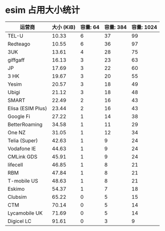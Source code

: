 # esim 占用大小统计

| 运营商            | 大小 (KiB) | 容量: 64 | 容量: 384 | 容量: 1024 |
| ------------- | ------- | ------ | ------- | -------- |
| TEL-U             | 10.33   | 6      | 37      | 99       |
| Redteago          | 10.55   | 6      | 36      | 97       |
| 3UK               | 13.61   | 4      | 28      | 75       |
| giffgaff          | 16.13   | 3      | 23      | 63       |
| JP                | 17.69   | 3      | 22      | 60       |
| 3 HK              | 19.67   | 3      | 20      | 55       |
| Yesim             | 20.57   | 3      | 18      | 49       |
| Ubigi             | 21.12   | 3      | 18      | 48       |
| SMART             | 22.49   | 2      | 16      | 43       |
| Elisa (ESIM Plus) | 23.44   | 2      | 16      | 43       |
| Google Fi         | 27.22   | 1      | 14      | 38       |
| BetterRoaming     | 34.58   | 1      | 11      | 29       |
| One NZ            | 31.05   | 1      | 12      | 34       |
| Telia (Super)     | 42.63   | 1      | 9       | 24       |
| Vodafone IE       | 44.63   | 1      | 9       | 24       |
| CMLink GDS        | 45.91   | 1      | 9       | 24       |
| lifecell          | 46.85   | 1      | 8       | 21       |
| RBM               | 47.84   | 1      | 8       | 21       |
| T-mobile US       | 48.63   | 1      | 8       | 21       |
| Eskimo            | 54.37   | 1      | 7       | 18       |
| Clubsim           | 65.22   | 0      | 5       | 15       |
| CTM               | 70.14   | 0      | 5       | 14       |
| Lycamobile UK     | 71.69   | 0      | 5       | 14       |
| Digicel LC        | 91.61   | 0      | 3       | 9        |
